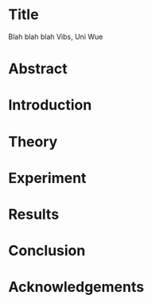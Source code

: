# Title
Blah blah blah
Vibs, Uni Wue
# Abstract
# Introduction
# Theory
# Experiment
# Results
# Conclusion
# Acknowledgements
